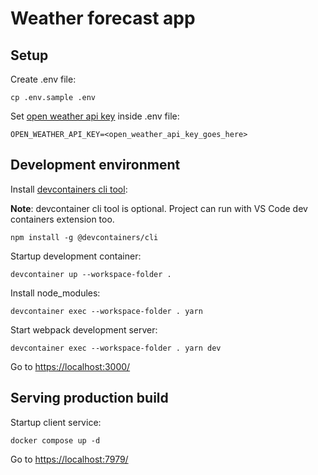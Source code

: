 # Weather forecast app

## Setup

Create .env file:

    cp .env.sample .env

Set [open weather api key](https://home.openweathermap.org/api_keys) inside .env file:

    OPEN_WEATHER_API_KEY=<open_weather_api_key_goes_here>

## Development environment

Install [devcontainers cli tool](https://www.npmjs.com/package/@devcontainers/cli):

**Note**: devcontainer cli tool is optional. Project can run with VS Code dev containers extension too.

    npm install -g @devcontainers/cli

Startup development container:

    devcontainer up --workspace-folder .

Install node_modules:

    devcontainer exec --workspace-folder . yarn

Start webpack development server:

    devcontainer exec --workspace-folder . yarn dev

Go to [https://localhost:3000/](https://localhost:3000/)

## Serving production build

Startup client service:

    docker compose up -d

Go to [https://localhost:7979/](https://localhost:7979/)
